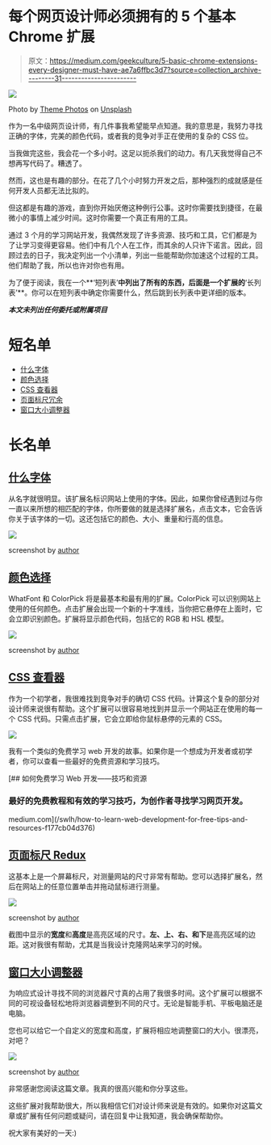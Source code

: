 # 每个网页设计师必须拥有的 5 个基本 Chrome 扩展

> 原文：<https://medium.com/geekculture/5-basic-chrome-extensions-every-designer-must-have-ae7a6ffbc3d7?source=collection_archive---------31----------------------->

![](img/a947338ceac0ff209921aa2b889d879f.png)

Photo by [Theme Photos](https://unsplash.com/@themephotos?utm_source=medium&utm_medium=referral) on [Unsplash](https://unsplash.com?utm_source=medium&utm_medium=referral)

作为一名中级网页设计师，有几件事我希望能早点知道。我的意思是，我努力寻找正确的字体，完美的颜色代码，或者我的竞争对手正在使用的复杂的 CSS 位。

当我做完这些，我会花一个多小时。这足以扼杀我们的动力。有几天我觉得自己不想再写代码了。糟透了。

然而，这也是有趣的部分。在花了几个小时努力开发之后，那种强烈的成就感是任何开发人员都无法比拟的。

但这都是有趣的游戏，直到你开始厌倦这种例行公事。这时你需要找到捷径，在最微小的事情上减少时间。这时你需要一个真正有用的工具。

通过 3 个月的学习网站开发，我偶然发现了许多资源、技巧和工具，它们都是为了让学习变得更容易。他们中有几个人在工作，而其余的人只许下诺言。因此，回顾过去的日子，我决定列出一个小清单，列出一些能帮助你加速这个过程的工具。他们帮助了我，所以也许对你也有用。

为了便于阅读，我在一个**‘短列表’**中列出了所有的东西，后面是一个扩展的**‘长列表’**。你可以在短列表中确定你需要什么，然后跳到长列表中更详细的版本。

***本文未列出任何委托或附属项目***

# 短名单

*   [什么字体](#9d8f)
*   [颜色选择](#cb56)
*   [CSS 查看器](#1a6f)
*   [页面标尺冗余](#25a2)
*   [窗口大小调整器](#c3fc)

# 长名单

## [什么字体](https://chrome.google.com/webstore/detail/whatfont/jabopobgcpjmedljpbcaablpmlmfcogm)

从名字就很明显。该扩展名标识网站上使用的字体。因此，如果你曾经遇到过与你一直以来所想的相匹配的字体，你所要做的就是选择扩展名，点击文本，它会告诉你关于该字体的一切。这还包括它的颜色、大小、重量和行高的信息。

![](img/322108f80d44a8d6f80972bec779df47.png)

screenshot by [author](/@amanhabib)

## [颜色选择](https://chrome.google.com/webstore/detail/colorpick-eyedropper/ohcpnigalekghcmgcdcenkpelffpdolg)

WhatFont 和 ColorPick 将是最基本和最有用的扩展。ColorPick 可以识别网站上使用的任何颜色。点击扩展会出现一个新的十字准线，当你把它悬停在上面时，它会立即识别颜色。扩展将显示颜色代码，包括它的 RGB 和 HSL 模型。

![](img/05ec3549357a62231221baf9c3503ea5.png)

screenshot by [author](/@amanhabib)

## [CSS 查看器](https://chrome.google.com/webstore/detail/cssviewer/ggfgijbpiheegefliciemofobhmofgce)

作为一个初学者，我很难找到竞争对手的确切 CSS 代码。计算这个复杂的部分对设计师来说很有帮助。这个扩展可以很容易地找到并显示一个网站正在使用的每一个 CSS 代码。只需点击扩展，它会立即给你鼠标悬停的元素的 CSS。

![](img/5385148cb82e3764de8fe4ff9fbde064.png)

我有一个类似的免费学习 web 开发的故事。如果你是一个想成为开发者或初学者，你可以查看一些最好的免费资源和学习技巧。

[](/swlh/how-to-learn-web-development-for-free-tips-and-resources-f177cb04d376) [## 如何免费学习 Web 开发——技巧和资源

### 最好的免费教程和有效的学习技巧，为创作者寻找学习网页开发。

medium.com](/swlh/how-to-learn-web-development-for-free-tips-and-resources-f177cb04d376) 

## [页面标尺 Redux](https://chrome.google.com/webstore/detail/page-ruler-redux/giejhjebcalaheckengmchjekofhhmal?hl=en#:~:text=Page%20Ruler%20Redux&text=Page%20Ruler%20Redux%20is%20a,measurements%20of%20any%20web%20elements.)

这基本上是一个屏幕标尺，对测量网站的尺寸非常有帮助。您可以选择扩展名，然后在网站上的任意位置单击并拖动鼠标进行测量。

![](img/3287e17fa0640867685b4ae6daf27e9e.png)

screenshot by [author](/@amanhabib)

截图中显示的**宽度**和**高度**是高亮区域的尺寸。**左、上、右、**和**下**是高亮区域的边距。这对我很有帮助，尤其是当我设计克隆网站来学习的时候。

## [窗口大小调整器](https://chrome.google.com/webstore/detail/window-resizer/kkelicaakdanhinjdeammmilcgefonfh/)

为响应式设计寻找不同的浏览器尺寸真的占用了我很多时间。这个扩展可以根据不同的可视设备轻松地将浏览器调整到不同的尺寸。无论是智能手机、平板电脑还是电脑。

您也可以给它一个自定义的宽度和高度，扩展将相应地调整窗口的大小。很漂亮，对吧？

![](img/c73bba503c630a4c2255a127fcdd9c9d.png)

screenshot by [author](/@amanhabib)

非常感谢您阅读这篇文章。我真的很高兴能和你分享这些。

这些扩展对我帮助很大，所以我相信它们对设计师来说是有效的。如果你对这篇文章或扩展有任何问题或疑问，请在回复中让我知道，我会确保帮助你。

祝大家有美好的一天:)
